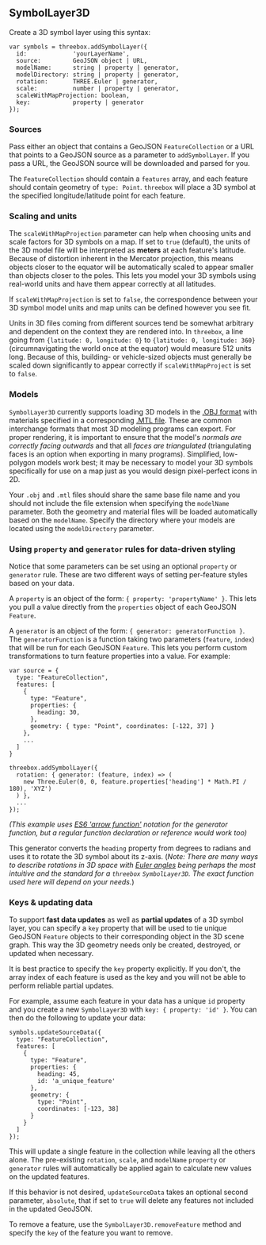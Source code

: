 ## SymbolLayer3D

Create a 3D symbol layer using this syntax:
```
var symbols = threebox.addSymbolLayer({
  id:             'yourLayerName',
  source:         GeoJSON object | URL,
  modelName:      string | property | generator,
  modelDirectory: string | property | generator,
  rotation:       THREE.Euler | generator,
  scale:          number | property | generator,
  scaleWithMapProjection: boolean,
  key:            property | generator
});
```

### Sources

Pass either an object that contains a GeoJSON `FeatureCollection` or a URL that points to a GeoJSON source as a parameter to `addSymbolLayer`. If you pass a URL, the GeoJSON source will be downloaded and parsed for you.

The `FeatureCollection` should contain a `features` array, and each feature should contain geometry of `type: Point`. `threebox` will place a 3D symbol at the specified longitude/latitude point for each feature.

### Scaling and units

The `scaleWithMapProjection` parameter can help when choosing units and scale factors for 3D symbols on a map. If set to `true` (default), the units of the 3D model file will be interpreted as **meters** at each feature's latitude. Because of distortion inherent in the Mercator projection, this means objects closer to the equator will be automatically scaled to appear smaller than objects closer to the poles. This lets you model your 3D symbols using real-world units and have them appear correctly at all latitudes.

If `scaleWithMapProjection` is set to `false`, the correspondence between your 3D symbol model units and map units can be defined however you see fit.

Units in 3D files coming from different sources tend be somewhat arbitrary and dependent on the context they are rendered into. In `threebox`, a line going from `{latitude: 0, longitude: 0}` to `{latitude: 0, longitude: 360}` (circumnavigating the world once at the equator) would measure 512 units long. Because of this, building- or vehicle-sized objects must generally be scaled down significantly to appear correctly if `scaleWithMapProject` is set to `false`.

### Models

`SymbolLayer3D` currently supports loading 3D models in the [.OBJ format](https://en.wikipedia.org/wiki/Wavefront_.obj_file) with materials specified in a corresponding [.MTL file](https://en.wikipedia.org/wiki/Wavefront_.obj_file#Material_template_library). These are common interchange formats that most 3D modeling programs can export. For proper rendering, it is important to ensure that the model's *normals are correctly facing outwards* and that all *faces are triangulated* (triangulating faces is an option when exporting in many programs). Simplified, low-polygon models work best; it may be necessary to model your 3D symbols specifically for use on a map just as you would design pixel-perfect icons in 2D.

Your `.obj` and `.mtl` files should share the same base file name and you should not include the file extension when specifying the `modelName` parameter. Both the geometry and material files will be loaded automatically based on the `modelName`. Specify the directory where your models are located using the `modelDirectory` parameter.


### Using `property` and `generator` rules for data-driven styling
Notice that some parameters can be set using an optional `property` or `generator` rule. These are two different ways of setting per-feature styles based on your data.

A `property` is an object of the form: `{ property: 'propertyName' }`. This lets you pull a value directly from the `properties` object of each GeoJSON `Feature`.

A `generator` is an object of the form: `{ generator: generatorFunction }`. The `generatorFunction` is a function taking two parameters (`feature`, `index`) that will be run for each GeoJSON `Feature`. This lets you perform custom transformations to turn feature properties into a value. For example:

```
var source = {
  type: "FeatureCollection",
  features: [
    {
      type: "Feature",
      properties: {
        heading: 30,
      },
      geometry: { type: "Point", coordinates: [-122, 37] }
    },
    ...
  ]
}

threebox.addSymbolLayer({
  rotation: { generator: (feature, index) => (
    new Three.Euler(0, 0, feature.properties['heading'] * Math.PI / 180), 'XYZ')
  ) },
  ...
});
```

_(This example uses [ES6 'arrow function'](https://medium.com/ecmascript-2015/arrow-functions-bb08eeb11667) notation for the generator function, but a regular function declaration or reference would work too)_

This generator converts the `heading` property from degrees to radians and uses it to rotate the 3D symbol about its z-axis. (_Note: There are many ways to describe rotations in 3D space with [Euler angles](https://threejs.org/docs/#Reference/Math/Euler) being perhaps the most intuitive and the standard for a `threebox` `SymbolLayer3D`. The exact function used here will depend on your needs._)

### Keys & updating data
To support **fast data updates** as well as **partial updates** of a 3D symbol layer, you can specify a `key` property that will be used to tie unique GeoJSON `Feature` objects to their corresponding object in the 3D scene graph. This way the 3D geometry needs only be created, destroyed, or updated when necessary.

It is best practice to specify the `key` property explicitly. If you don't, the array index of each feature is used as the key and you will not be able to perform reliable partial updates.

For example, assume each feature in your data has a unique `id` property and you create a new `SymbolLayer3D` with `key: { property: 'id' }`. You can then do the following to update your data:

```
symbols.updateSourceData({
  type: "FeatureCollection",
  features: [
    {
      type: "Feature",
      properties: {
        heading: 45,
        id: 'a_unique_feature'
      },
      geometry: {
        type: "Point",
        coordinates: [-123, 38]
      }
    }
  ]
});
```

This will update a single feature in the collection while leaving all the others alone. The pre-existing `rotation`, `scale`, and `modelName` `property` or `generator` rules will automatically be applied again to calculate new values on the updated features.

If this behavior is not desired, `updateSourceData` takes an optional second parameter, `absolute`, that if set to `true` will delete any features not included in the updated GeoJSON.

To remove a feature, use the `SymbolLayer3D.removeFeature` method and specify the `key` of the feature you want to remove.
